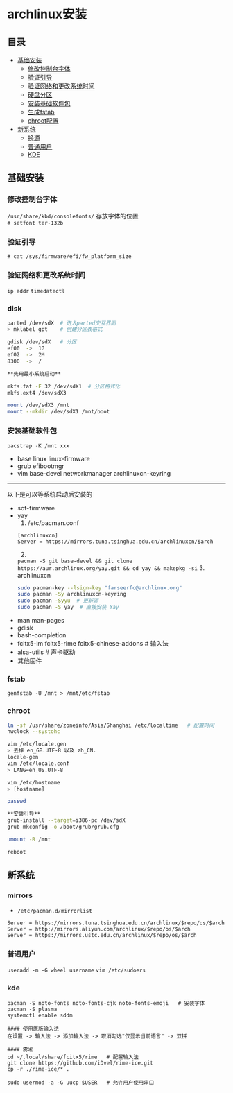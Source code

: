 # archlinux安装

## 目录
- [基础安装](#基础安装)
  - [修改控制台字体](#修改控制台字体)
  - [验证引导](#验证引导)
  - [验证网络和更改系统时间](#验证网络和更改系统时间)
  - [硬盘分区](#disk)
  - [安装基础软件包](#安装基础软件包)
  - [生成fstab](#fstab)
  - [chroot配置](#chroot)
- [新系统](#新系统)
  - [换源](#mirrors)
  - [普通用户](#普通用户)
  - [KDE](#kde)

## 基础安装

### 修改控制台字体

`/usr/share/kbd/consolefonts/`  存放字体的位置  
`# setfont ter-132b`

### 验证引导

`# cat /sys/firmware/efi/fw_platform_size`  

### 验证网络和更改系统时间

`ip addr`
`timedatectl`

### disk 

```bash
parted /dev/sdX  # 进入parted交互界面
> mklabel gpt    # 创建分区表格式

gdisk /dev/sdX   # 分区
ef00  ->  1G
ef02  ->  2M
8300  ->  /

**先用最小系统启动**

mkfs.fat -F 32 /dev/sdX1  # 分区格式化
mkfs.ext4 /dev/sdX3

mount /dev/sdX3 /mnt
mount --mkdir /dev/sdX1 /mnt/boot
```

### 安装基础软件包

`pacstrap -K /mnt xxx`
+ base linux linux-firmware
+ grub efibootmgr
+ vim base-devel networkmanager archlinuxcn-keyring
---
以下是可以等系统启动后安装的
+ sof-firmware 
+ yay
  1. /etc/pacman.conf
  ```
  [archlinuxcn]
  Server = https://mirrors.tuna.tsinghua.edu.cn/archlinuxcn/$arch
  ```
  2. 
  `pacman -S git base-devel && git clone https://aur.archlinux.org/yay.git && cd yay && makepkg -si`
  3. archlinuxcn
  ```bash
  sudo pacman-key --lsign-key "farseerfc@archlinux.org"
  sudo pacman -Sy archlinuxcn-keyring
  sudo pacman -Syyu  # 更新源
  sudo pacman -S yay  # 直接安装 Yay
  ```
+ man man-pages
+ gdisk
+ bash-completion
+ fcitx5-im fcitx5-rime fcitx5-chinese-addons  # 输入法
+ alsa-utils  # 声卡驱动
+ 其他固件

### fstab

`genfstab -U /mnt > /mnt/etc/fstab`

### chroot

```bash
ln -sf /usr/share/zoneinfo/Asia/Shanghai /etc/localtime   # 配置时间
hwclock --systohc

vim /etc/locale.gen 
> 去掉 en_GB.UTF-8 以及 zh_CN.
locale-gen
vim /etc/locale.conf
> LANG=en_US.UTF-8

vim /etc/hostname
> [hostname]

passwd 

**安装引导**
grub-install --target=i386-pc /dev/sdX
grub-mkconfig -o /boot/grub/grub.cfg

umount -R /mnt

reboot
```

## 新系统

### mirrors
- `/etc/pacman.d/mirrorlist`
```
Server = https://mirrors.tuna.tsinghua.edu.cn/archlinux/$repo/os/$arch
Server = http://mirrors.aliyun.com/archlinux/$repo/os/$arch
Server = https://mirrors.ustc.edu.cn/archlinux/$repo/os/$arch
```

### 普通用户

`useradd -m -G wheel username`
`vim /etc/sudoers`

### kde

```
pacman -S noto-fonts noto-fonts-cjk noto-fonts-emoji   # 安装字体
pacman -S plasma
systemctl enable sddm

#### 使用原版输入法
在设置 -> 输入法 -> 添加输入法 -> 取消勾选"仅显示当前语言" -> 双拼

#### 雾凇
cd ~/.local/share/fcitx5/rime   # 配置输入法
git clone https://github.com/iDvel/rime-ice.git
cp -r ./rime-ice/* .

sudo usermod -a -G uucp $USER   # 允许用户使用串口

